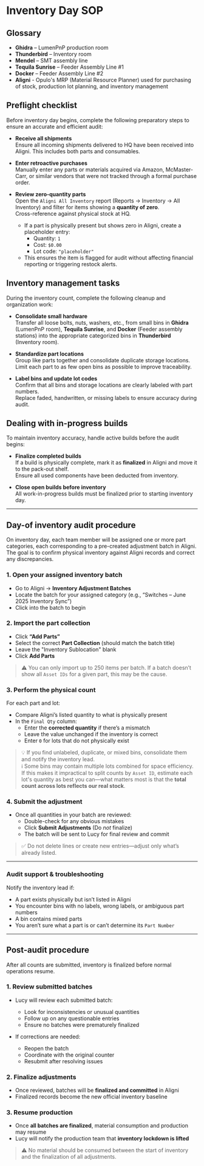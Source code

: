 # Inventory Day SOP

## Glossary

- **Ghidra** – LumenPnP production room  
- **Thunderbird** – Inventory room  
- **Mendel** – SMT assembly line  
- **Tequila Sunrise** – Feeder Assembly Line #1  
- **Docker** – Feeder Assembly Line #2
- **Aligni** - Opulo's MRP (Material Resource Planner) used for purchasing of stock, production lot planning, and inventory management

## Preflight checklist

Before inventory day begins, complete the following preparatory steps to ensure an accurate and efficient audit:

- **Receive all shipments**  
  Ensure all incoming shipments delivered to HQ have been received into Aligni. This includes both parts and consumables.

- **Enter retroactive purchases**  
  Manually enter any parts or materials acquired via Amazon, McMaster-Carr, or similar vendors that were not tracked through a formal purchase order.

- **Review zero-quantity parts**  
  Open the `Aligni All Inventory` report (Reports → Inventory → All Inventory) and filter for items showing a **quantity of zero**.  
  Cross-reference against physical stock at HQ.  
  - If a part is physically present but shows zero in Aligni, create a placeholder entry:
    - Quantity: `1`
    - Cost: `$0.00`
    - Lot code: `"placeholder"`
  - This ensures the item is flagged for audit without affecting financial reporting or triggering restock alerts.

## Inventory management tasks

During the inventory count, complete the following cleanup and organization work:

- **Consolidate small hardware**  
  Transfer all loose bolts, nuts, washers, etc., from small bins in **Ghidra** (LumenPnP room), **Tequila Sunrise**, and **Docker** (Feeder assembly stations) into the appropriate categorized bins in **Thunderbird** (Inventory room).

- **Standardize part locations**  
  Group like parts together and consolidate duplicate storage locations.
  Limit each part to as few open bins as possible to improve traceability.

- **Label bins and update lot codes**  
  Confirm that all bins and storage locations are clearly labeled with part numbers.  
  Replace faded, handwritten, or missing labels to ensure accuracy during audit.

## Dealing with in-progress builds

To maintain inventory accuracy, handle active builds before the audit begins:

- **Finalize completed builds**  
  If a build is physically complete, mark it as **finalized** in Aligni and move it to the pack-out shelf.  
  Ensure all used components have been deducted from inventory.

- **Close open builds before inventory**  
  All work-in-progress builds must be finalized prior to starting inventory day.

---

## Day-of inventory audit procedure

On inventory day, each team member will be assigned one or more part categories, each corresponding to a pre-created adjustment batch in Aligni. The goal is to confirm physical inventory against Aligni records and correct any discrepancies.

### 1. Open your assigned inventory batch

- Go to Aligni → **Inventory Adjustment Batches**
- Locate the batch for your assigned category (e.g., “Switches – June 2025 Inventory Sync”)
- Click into the batch to begin

### 2. Import the part collection

- Click **“Add Parts”**
- Select the correct **Part Collection** (should match the batch title)
- Leave the "Inventory Sublocation" blank
- Click **Add Parts**

> ⚠️ You can only import up to 250 items per batch. If a batch doesn’t show all `Asset IDs` for a given part, this may be the cause.

### 3. Perform the physical count

For each part and lot:

- Compare Aligni’s listed quantity to what is physically present
- In the `Final Qty` column:
  - Enter the **corrected quantity** if there’s a mismatch
  - Leave the value unchanged if the inventory is correct
  - Enter `0` for lots that do not physically exist

> 💡 If you find unlabeled, duplicate, or mixed bins, consolidate them and notify the inventory lead.  
> ℹ️ Some bins may contain multiple lots combined for space efficiency. If this makes it impractical to split counts by `Asset ID`, estimate each lot's quantity as best you can—what matters most is that the **total count across lots reflects our real stock**.

### 4. Submit the adjustment

- Once all quantities in your batch are reviewed:
  - Double-check for any obvious mistakes
  - Click **Submit Adjustments** (Do *not* finalize)
  - The batch will be sent to Lucy for final review and commit

> ✅ Do not delete lines or create new entries—adjust only what’s already listed.

---

### Audit support & troubleshooting

Notify the inventory lead if:

- A part exists physically but isn’t listed in Aligni
- You encounter bins with no labels, wrong labels, or ambiguous part numbers
- A bin contains mixed parts
- You aren’t sure what a part is or can’t determine its `Part Number`

---

## Post-audit procedure

After all counts are submitted, inventory is finalized before normal operations resume.

### 1. Review submitted batches

- Lucy will review each submitted batch:
  - Look for inconsistencies or unusual quantities
  - Follow up on any questionable entries
  - Ensure no batches were prematurely finalized

- If corrections are needed:
  - Reopen the batch
  - Coordinate with the original counter
  - Resubmit after resolving issues

### 2. Finalize adjustments

- Once reviewed, batches will be **finalized and committed** in Aligni
- Finalized records become the new official inventory baseline

### 3. Resume production

- Once **all batches are finalized**, material consumption and production may resume
- Lucy will notify the production team that **inventory lockdown is lifted**

> ⚠️ No material should be consumed between the start of inventory and the finalization of all adjustments.
